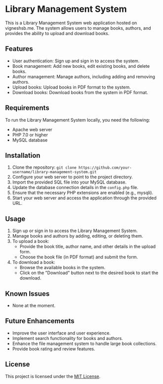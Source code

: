 # Library Management System

This is a Library Management System web application hosted on vigneshsb.me. The system allows users to manage books, authors, and provides the ability to upload and download books.

## Features

- User authentication: Sign up and sign in to access the system.
- Book management: Add new books, edit existing books, and delete books.
- Author management: Manage authors, including adding and removing authors.
- Upload books: Upload books in PDF format to the system.
- Download books: Download books from the system in PDF format.

## Requirements

To run the Library Management System locally, you need the following:

- Apache web server
- PHP 7.0 or higher
- MySQL database

## Installation

1. Clone the repository: `git clone https://github.com/your-username/library-management-system.git`
2. Configure your web server to point to the project directory.
3. Import the provided SQL file into your MySQL database.
4. Update the database connection details in the `config.php` file.
5. Ensure that the necessary PHP extensions are enabled (e.g., mysqli).
6. Start your web server and access the application through the provided URL.

## Usage

1. Sign up or sign in to access the Library Management System.
2. Manage books and authors by adding, editing, or deleting them.
3. To upload a book:
   - Provide the book title, author name, and other details in the upload form.
   - Choose the book file (in PDF format) and submit the form.
4. To download a book:
   - Browse the available books in the system.
   - Click on the "Download" button next to the desired book to start the download.

## Known Issues

- None at the moment.

## Future Enhancements

- Improve the user interface and user experience.
- Implement search functionality for books and authors.
- Enhance the file management system to handle large book collections.
- Provide book rating and review features.

## License

This project is licensed under the [MIT License](LICENSE).
